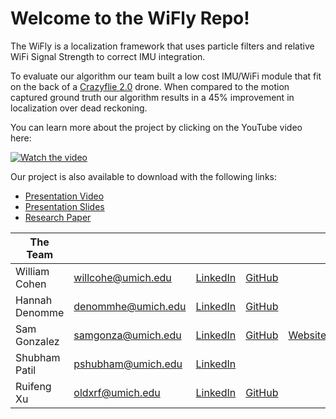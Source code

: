 # Welcome to the WiFly Repo!

The WiFly is a localization framework that uses particle filters and relative WiFi Signal Strength to correct IMU integration.
 
To evaluate our algorithm our team built a low cost IMU/WiFi module that fit on the back of a [Crazyflie 2.0](https://www.bitcraze.io/products/old-products/crazyflie-2-0/) drone. When compared to the motion captured ground truth our algorithm results in a 45% improvement in localization over dead reckoning. 

You can learn more about the project by clicking on the YouTube video here: 

[![Watch the video](https://img.youtube.com/vi/mg0gY1O2wWQ/maxresdefault.jpg)](https://www.youtube.com/watch?v=mg0gY1O2wWQ)

Our project is also available to download with the following links:
- [Presentation Video](Media/Slides/The%20Wifly%20Final%20Presentation.mp4)
- [Presentation Slides](Media/Slides/The%20Wifly%20Slides.pdf)
- [Research Paper](The%20Wifly%20Research%20Paper.pdf)


|  The Team      |                    |                                                                  |                                       |                                  |
| -              | -                  | -                                                                | -                                     | -                                |
| William Cohen  | willcohe@umich.edu | [LinkedIn](https://www.linkedin.com/in/william-cohen-09a739109/) | [GitHub](https://github.com/wilcohe)  |                                  |
| Hannah Denomme | denommhe@umich.edu | [LinkedIn](https://www.linkedin.com/in/hannah-denomme-53771b3a/) | [GitHub](https://github.com/denommhe) |                                  |
| Sam Gonzalez   | samgonza@umich.edu | [LinkedIn](https://www.linkedin.com/in/samgonza/)                | [GitHub](https://github.com/samrg123) | [Website](https://samrg123.com/) |
| Shubham Patil  | pshubham@umich.edu | [LinkedIn](https://www.linkedin.com/in/shubham-patil-bb7717173/) |                                       |                                  |
| Ruifeng Xu     | oldxrf@umich.edu   | [LinkedIn](https://www.linkedin.com/in/ruifeng-xu/)              | [GitHub](https://github.com/sssxrf)   |                                  |
